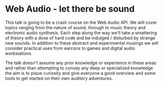 # Web Audio - let there be sound

This talk is going to be a crash course on the Web Audio API. We will cover topics ranging from the nature of sound, through to music theory and electronic audio synthesis. Each step along the way we'll take a smattering of theory with a dose of hard code and be indulged / disturbed by strange new sounds. In addition to these abstract and experimental musings we will consider practical uses from earcons to games and digital audio workstations.

The talk doesn't assume any prior knowledge or experience in these areas and rather than attempting to convey any deep or specialized knowledge the aim is to pique curiosity and give everyone a good overview and some tools to get started on their own auditory adventures.
